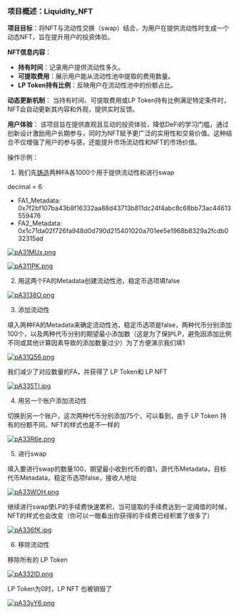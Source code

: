 ### 项目概述：Liquidity_NFT

**项目目标**：将NFT与流动性交换（swap）结合，为用户在提供流动性时生成一个动态NFT，旨在提升用户的投资体验。

**NFT信息内容**：
- **持有时间**：记录用户提供流动性多久。
- **可提取费用**：展示用户能从流动性池中提取的费用数量。
- **LP Token持有比例**：反映用户在流动性池中的份额占比。

**动态更新机制**：
当持有时间、可提取费用或LP Token持有比例满足特定条件时，NFT会自动更新其内容和外观，提供实时反馈。

**用户体验**：
该项目旨在提供直观且互动的投资体验，降低DeFi的学习门槛，通过创新设计激励用户长期参与，同时为NFT赋予更广泛的实用性和交易价值。这种结合不仅增强了用户的参与感，还能提升市场流动性和NFT的市场价值。

操作示例：

1. 我们先[铸造](https://explorer.aptoslabs.com/account/0x71dfdf10572f2d5ba5a66ccbf6e7a785d201fdb4bda312a870deeec3d8fd2f96/modules/run/launchpad1?network=testnet)两种FA各1000个用于提供流动性和进行swap

decimal = 6
- FA1_Metadata: 0x7f2bf107ba43b8f16332aa88d43713b811dc24f4abc8c68bb73ac44613559476
- FA2_Metadata: 0x1c71da02f726fa948d0d790d215401020a701ee5e1968b8329a2fcdb032315ad

[![pA31MUx.png](https://s21.ax1x.com/2024/10/01/pA31MUx.png)](https://imgse.com/i/pA31MUx)

[![pA311PK.png](https://s21.ax1x.com/2024/10/01/pA311PK.png)](https://imgse.com/i/pA311PK)

2. 用这两个FA的Metadata创建流动性池，稳定币选项填false

[![pA3138O.png](https://s21.ax1x.com/2024/10/01/pA3138O.png)](https://imgse.com/i/pA3138O)

3. 添加流动性

填入两种FA的Metadata来确定流动性池，稳定币选项是false，两种代币分别添加100个，以及两种代币分别的期望最小添加数（这是为了保护LP，避免因添加比例不同或其他计算因素导致的添加数量过少）为了方便演示我们填1

[![pA31Q56.png](https://s21.ax1x.com/2024/10/01/pA31Q56.png)](https://imgse.com/i/pA31Q56)

我们减少了对应数量的FA，并获得了 LP Token和 LP NFT

[![pA335TI.jpg](https://s21.ax1x.com/2024/10/01/pA335TI.jpg)](https://imgse.com/i/pA335TI)

4. 用另一个账户添加流动性

切换到另一个账户，这次两种代币分别添加75个，可以看到，由于 LP Token 持有的份额不同，NFT的样式也是不一样的

[![pA33R6e.png](https://s21.ax1x.com/2024/10/01/pA33R6e.png)](https://imgse.com/i/pA33R6e)

5. 进行swap

填入要进行swap的数量100，期望最小收到代币的值1，源代币Metadata，目标代币Metadata，稳定币选项false，接收人地址

[![pA33WOH.png](https://s21.ax1x.com/2024/10/01/pA33WOH.png)](https://imgse.com/i/pA33WOH)

继续进行swap使LP的手续费快速累积，当可提取的手续费达到一定阈值的时候，NFT的样式也会改变（你可以一眼看出你获得的手续费已经积累了很多了）

[![pA336fK.jpg](https://s21.ax1x.com/2024/10/01/pA336fK.jpg)](https://imgse.com/i/pA336fK)

6. 移除流动性

移除所有的 LP Token

[![pA332lD.png](https://s21.ax1x.com/2024/10/01/pA332lD.png)](https://imgse.com/i/pA332lD)

LP Token为0时，LP NFT 也被销毁了

[![pA33yY6.png](https://s21.ax1x.com/2024/10/01/pA33yY6.png)](https://imgse.com/i/pA33yY6)

